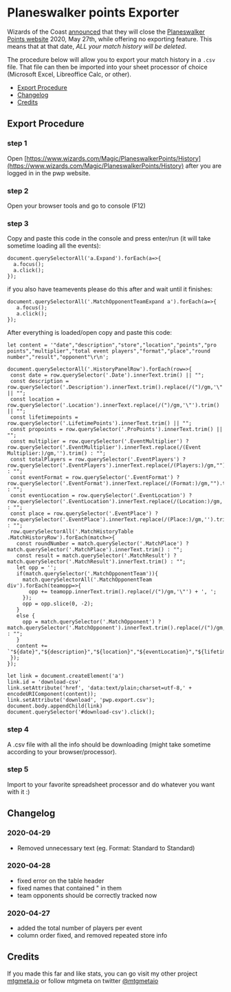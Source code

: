 
# Planeswalker points Exporter

Wizards of the Coast [announced](https://magic.gg/news/sunsetting-planeswalker-points) that they will close the
[Planeswalker Points website](https://magic.gg/news/sunsetting-planeswalker-points) 2020, May 27th,
while offering no exporting feature. This means that at that date, *ALL your match history will be deleted*.

The procedure below will allow you to export your match history in a `.csv` file. That file can then be imported
into your sheet processor of choice (Microsoft Excel, Libreoffice Calc, or other).

- [Export Procedure](#export-procedure)
- [Changelog](#changelog)
- [Credits](#credits)

## Export Procedure
### step 1

Open [https://www.wizards.com/Magic/PlaneswalkerPoints/History](https://www.wizards.com/Magic/PlaneswalkerPoints/History) after you are logged in in the pwp website.

### step 2

Open your browser tools and go to console (F12)

### step 3

Copy and paste this code in the console and press enter/run (it will take sometime loading all the events):

    document.querySelectorAll('a.Expand').forEach(a=>{
      a.focus();
      a.click();
    });

if you also have teamevents please do this after and wait until it finishes:

    document.querySelectorAll('.MatchOpponentTeamExpand a').forEach(a=>{
       a.focus();
       a.click();
    });

After everything is loaded/open copy and paste this code:
 ```
let content = '"date","description","store","location","points","pro points","multiplier","total event players","format","place","round number","result","opponent"\r\n';

document.querySelectorAll('.HistoryPanelRow').forEach(row=>{
  const date = row.querySelector('.Date').innerText.trim() || "";
  const description = row.querySelector('.Description').innerText.trim().replace(/(")/gm,'\"') || "";
  const location = row.querySelector('.Location').innerText.replace(/(")/gm,'\"').trim() || "";
  const lifetimepoints = row.querySelector('.LifetimePoints').innerText.trim() || "";
  const propoints = row.querySelector('.ProPoints').innerText.trim() || "";
  const multiplier = row.querySelector('.EventMultiplier') ? row.querySelector('.EventMultiplier').innerText.replace(/(Event Multiplier:)/gm,'').trim() : "";
  const totalPlayers = row.querySelector('.EventPlayers') ? row.querySelector('.EventPlayers').innerText.replace(/(Players:)/gm,"").trim() : "";
  const eventFormat = row.querySelector('.EventFormat') ? row.querySelector('.EventFormat').innerText.replace(/(Format:)/gm,"").trim() : "";
  const eventLocation = row.querySelector('.EventLocation') ? row.querySelector('.EventLocation').innerText.replace(/(Location:)/gm,'').replace(/(")/gm,'\"').trim() : "";
  const place = row.querySelector('.EventPlace') ? row.querySelector('.EventPlace').innerText.replace(/(Place:)/gm,'').trim() : "";
  row.querySelectorAll('.MatchHistoryTable .MatchHistoryRow').forEach(match=>{
    const roundNumber = match.querySelector('.MatchPlace') ? match.querySelector('.MatchPlace').innerText.trim() : "";
    const result = match.querySelector('.MatchResult') ? match.querySelector('.MatchResult').innerText.trim() : "";
    let opp = '';
    if(match.querySelector('.MatchOpponentTeam')){
      match.querySelectorAll('.MatchOpponentTeam div').forEach(teamopp=>{
        opp += teamopp.innerText.trim().replace(/(")/gm,'\"') + ', ';
      });
      opp = opp.slice(0, -2);
    }
    else {
      opp = match.querySelector('.MatchOpponent') ? match.querySelector('.MatchOpponent').innerText.trim().replace(/(")/gm,'\"') : "";
    }
    content += `"${date}","${description}","${location}","${eventLocation}","${lifetimepoints}","${propoints}","${multiplier}","${totalPlayers}","${eventFormat}","${place}","${roundNumber}","${result}","${opp}"\r\n`;
  });
});

let link = document.createElement('a')
link.id = 'download-csv'
link.setAttribute('href', 'data:text/plain;charset=utf-8,' + encodeURIComponent(content));
link.setAttribute('download', 'pwp.export.csv');
document.body.appendChild(link)
document.querySelector('#download-csv').click();
```

### step 4

A .csv file with all the info should be downloading (might take sometime according to your browser/processor).

### step 5

Import to your favorite spreadsheet processor and do whatever you want with it :)

## Changelog

### 2020-04-29
* Removed unnecessary text (eg. Format: Standard to Standard)

### 2020-04-28
* fixed error on the table header
* fixed names that contained " in them
* team opponents should be correctly tracked now

### 2020-04-27
* added the total number of players per event
* column order fixed, and removed repeated store info

## Credits

If you made this far and like stats, you can go visit my other project [mtgmeta.io](https://mtgmeta.io) or follow mtgmeta on twitter [@mtgmetaio](https://twitter.com/mtgmetaio)


